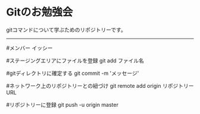 # Gitのお勉強会
gitコマンドについて学ぶためのリポジトリーです。


---


#メンバー
イッシー


#ステージングエリアにファイルを登録
git add ファイル名


#gitディレクトリに確定する
git commit -m 'メッセージ'


#ネットワーク上のリポジトリーとの紐づけ
git remote add origin リポジトリーURL


#リポジトリーに登録
git push -u origin master
